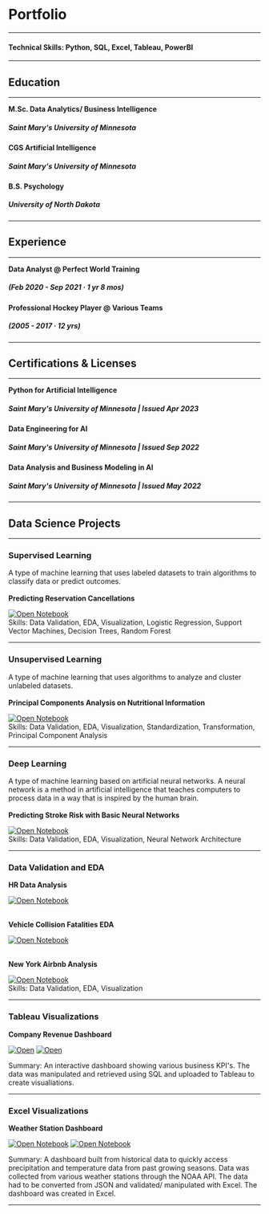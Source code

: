 <br>

# Portfolio
---
#### Technical Skills: Python, SQL, Excel, Tableau, PowerBI
---
## Education 
---

**M.Sc. Data Analytics/ Business Intelligence**
##### Saint Mary's University of Minnesota 
**CGS Artificial Intelligence**
##### Saint Mary's University of Minnesota
**B.S. Psychology**
##### University of North Dakota
---
## Experience
---

**Data Analyst @ Perfect World Training**  
##### (Feb 2020 - Sep 2021 · 1 yr 8 mos)
**Professional Hockey Player @ Various Teams**   
##### (2005 - 2017 · 12 yrs)

---
## Certifications & Licenses
---

**Python for Artificial Intelligence**
##### Saint Mary's University of Minnesota | Issued Apr 2023
**Data Engineering for AI**
##### Saint Mary's University of Minnesota | Issued Sep 2022
**Data Analysis and Business Modeling in AI**
##### Saint Mary's University of Minnesota | Issued May 2022

---
## Data Science Projects
---

### Supervised Learning
A type of machine learning that uses labeled datasets to train algorithms to classify data or predict outcomes.
<br><br>
**Predicting Reservation Cancellations**

[![Open Notebook](https://img.shields.io/badge/Jupyter-Open_Notebook-blue?logo=Jupyter)](Predicting_Cancelations.html)
<br>
Skills: Data Validation, EDA, Visualization, Logistic Regression, Support Vector Machines, Decision Trees, Random Forest
<br>

---

### Unsupervised Learning
A type of machine learning that uses algorithms to analyze and cluster unlabeled datasets.
<br><br>
**Principal Components Analysis on Nutritional Information**

[![Open Notebook](https://img.shields.io/badge/Jupyter-Open_Notebook-blue?logo=Jupyter)](PCA1.html)
<br>
Skills: Data Validation, EDA, Visualization, Standardization, Transformation, Principal Component Analysis 
<br>

---

### Deep Learning
A type of machine learning based on artificial neural networks. A neural network is a method in artificial intelligence that teaches computers to process data in a way that is inspired by the human brain.
<br><br>
**Predicting Stroke Risk with Basic Neural Networks**

[![Open Notebook](https://img.shields.io/badge/Jupyter-Open_Notebook-blue?logo=Jupyter)](Pred_stroke.html)
<br>
Skills: Data Validation, EDA, Visualization, Neural Network Architecture
<br>

---

### Data Validation and EDA

**HR Data Analysis**

[![Open Notebook](https://img.shields.io/badge/Jupyter-Open_Notebook-blue?logo=Jupyter)](HR_A.html)
<br><br>

**Vehicle Collision Fatalities EDA**

[![Open Notebook](https://img.shields.io/badge/Jupyter-Open_Notebook-blue?logo=Jupyter)](Car_Fatality_Analysis.html)
<br><br>

**New York Airbnb Analysis**

[![Open Notebook](https://img.shields.io/badge/Jupyter-Open_Notebook-blue?logo=Jupyter)](NY_Airbnb.html)
<br>
Skills: Data Validation, EDA, Visualization
<br>

---

### Tableau Visualizations
**Company Revenue Dashboard**

[![Open](https://img.shields.io/badge/SQL-Open_Notebook-black?logo=SQL)](notebook_mp.html)      [![Open](https://img.shields.io/badge/Tableau-Open_Dashboard-blue?logo=Tableau)](SC.png)

Summary: An interactive dashboard showing various business KPI's. The data was manipulated and retrieved using SQL and uploaded to Tableau to create visualiations.
<br>

---

### Excel Visualizations
**Weather Station Dashboard**

[![Open Notebook](https://img.shields.io/badge/Excel-Open_Outline-blue?logo=excel)](Weather_Dash.pdf)      [![Open Notebook](https://img.shields.io/badge/Excel-Open_Dashboard-blue?logo=excel)](weather_dash.pdf)

Summary: A dashboard built from historical data to quickly access precipitation and temperature data from past growing seasons. Data was collected from various weather stations through the NOAA API. The data had to be converted from JSON and validated/ manipulated with Excel. The dashboard was created in Excel.
<br>

---
